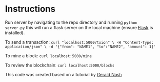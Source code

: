 # Instructions

Run server by navigating to the repo directory and running `python server.py` this will 
run a flask server on the local machine (ensure [Flask](https://github.com/pallets/flask) is installed).

To send a transaction:
	`curl "localhost:5000/txion" \
     	-H "Content-Type: application/json" \
     	-d '{"from": "NAME1", "to":"NAME2", "amount": 1}'`

To mine a block:
	`curl localhost:5000/mine`

To review the blockchain:
	`curl localhost:5000/blocks`

This code was created based on a tutorial by [Gerald Nash](https://medium.com/crypto-currently/lets-build-the-tiniest-blockchain-e70965a248b)

